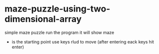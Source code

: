 # maze-puzzle-using-two-dimensional-array
simple maze puzzle
run the program 
it will show maze
* is the starting point
use keys rlud to move (after entering eack keys hit enter)
